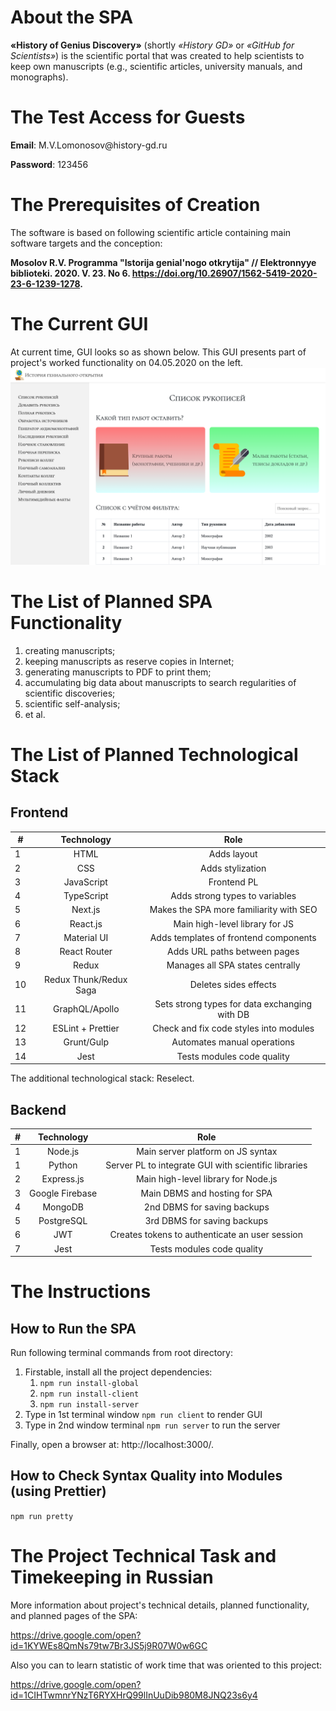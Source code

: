 # About the SPA

**«History of Genius Discovery»** (shortly _«History GD»_ or _«GitHub for Scientists»_) is the scientific portal that was created to help
scientists to keep own manuscripts (e.g., scientific articles,
university manuals, and monographs).

# The Test Access for Guests

<p><b>Email</b>: M.V.Lomonosov@history-gd.ru</p>
<p><b>Password</b>: 123456</p>

# The Prerequisites of Creation

The software is based on following scientific article
containing main software targets and the conception:

**Mosolov R.V. Programma "Istorija genial'nogo otkrytija" //
Elektronnyye biblioteki. 2020. V. 23. No 6. https://doi.org/10.26907/1562-5419-2020-23-6-1239-1278.**

# The Current GUI

At current time, GUI looks so as shown below. This GUI presents
part of project's worked functionality on 04.05.2020 on the left.
![File:GUI at 04.05.2020](./client/src/assets/gui-at-04.05.2020.png 'GUI at 04.05.2020')

# The List of Planned SPA Functionality

1. creating manuscripts;
1. keeping manuscripts as reserve copies in Internet;
1. generating manuscripts to PDF to print them;
1. accumulating big data about manuscripts to search regularities
   of scientific discoveries;
1. scientific self-analysis;
1. et al.

# The List of Planned Technological Stack

## Frontend

| #   |       Technology       |                     Role                      |
| --- | :--------------------: | :-------------------------------------------: |
| 1   |          HTML          |                  Adds layout                  |
| 2   |          CSS           |               Adds stylization                |
| 3   |       JavaScript       |                  Frontend PL                  |
| 4   |       TypeScript       |        Adds strong types to variables         |
| 5   |        Next.js         |    Makes the SPA more familiarity with SEO    |
| 6   |        React.js        |        Main high-level library for JS         |
| 7   |      Material UI       |     Adds templates of frontend components     |
| 8   |      React Router      |         Adds URL paths between pages          |
| 9   |         Redux          |       Manages all SPA states centrally        |
| 10  | Redux Thunk/Redux Saga |             Deletes sides effects             |
| 11  |     GraphQL/Apollo     | Sets strong types for data exchanging with DB |
| 12  |   ESLint + Prettier    |    Check and fix code styles into modules     |
| 13  |       Grunt/Gulp       |          Automates manual operations          |
| 14  |          Jest          |          Tests modules code quality           |

The additional technological stack: Reselect.

## Backend

| #   |   Technology    |                         Role                         |
| --- | :-------------: | :--------------------------------------------------: |
| 1   |     Node.js     |          Main server platform on JS syntax           |
| 1   |     Python      | Server PL to integrate GUI with scientific libraries |
| 2   |   Express.js    |         Main high-level library for Node.js          |
| 3   | Google Firebase |            Main DBMS and hosting for SPA             |
| 4   |     MongoDB     |             2nd DBMS for saving backups              |
| 5   |   PostgreSQL    |             3rd DBMS for saving backups              |
| 6   |       JWT       |    Creates tokens to authenticate an user session    |
| 7   |      Jest       |              Tests modules code quality              |

# The Instructions

## How to Run the SPA

Run following terminal commands from root directory:

1. Firstable, install all the project dependencies:
   1. `npm run install-global`
   1. `npm run install-client`
   1. `npm run install-server`
1. Type in 1st terminal window `npm run client` to render GUI
1. Type in 2nd window terminal `npm run server` to run the server

Finally, open a browser at: http://localhost:3000/.

## How to Check Syntax Quality into Modules (using Prettier)

`npm run pretty`

# The Project Technical Task and Timekeeping in Russian

More information about project's technical details, planned
functionality, and planned pages of the SPA:

https://drive.google.com/open?id=1KYWEs8QmNs79tw7Br3JS5j9R07W0w6GC

Also you can to learn statistic of work time that was oriented to
this project:

https://drive.google.com/open?id=1CIHTwmnrYNzT6RYXHrQ99lInUuDib980M8JNQ23s6y4
